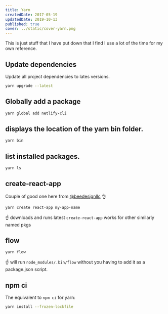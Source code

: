 ```yaml
---
title: Yarn
createdDate: 2017-05-19
updatedDate: 2019-10-13
published: true
cover: ../static/cover-yarn.png
---
```


This is just stuff that I have put down that I find I use a lot of the
time for my own reference.

## Update dependencies

Update all project dependencies to lates versions.

```bash
yarn upgrade --latest
```

## Globally add a package

```bash
yarn global add netlify-cli
```

## displays the location of the yarn bin folder.

```bash
yarn bin
```

## list installed packages.

```bash
yarn ls
```

## create-react-app

Couple of good one here from
[@beedesignllc](https://twitter.com/beedesignllc) 👌

```bash
yarn create react-app my-app-name
```

☝️ downloads and runs latest `create-react-app` works for other
similarly named pkgs

## flow

```bash
yarn flow
```

☝️ will run `node_modules/.bin/flow` without you having to add it as a
package.json script.

## npm ci

The equivalent to `npm ci` for yarn:

```bash
yarn install --frozen-lockfile
```
